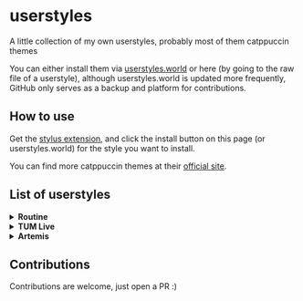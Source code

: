 # userstyles
A little collection of my own userstyles, probably most of them catppuccin themes

You can either install them via [userstyles.world](https://userstyles.world/user/kurtschambach) or here (by going to the raw file of a userstyle), 
although userstyles.world is updated more frequently, GitHub only serves as a backup and platform for contributions.

## How to use

Get the [stylus extension](https://addons.mozilla.org/de/firefox/addon/styl-us/), 
and click the install button on this page (or userstyles.world) for the style you want to install.

You can find more catppuccin themes at their [official site](https://github.com/catppuccin/userstyles).

## List of userstyles

<details>
  <summary><strong>Routine</strong></summary>
  <p><a href="https://routine.co">routine.co</a></p>

  
  [![Install](https://img.shields.io/badge/Install-Stylus-cba6f7?style=for-the-badge&labelColor=363a4f)](https://userstyles.world/api/style/22377.user.css)
</details>

<details>
  <summary><strong>TUM Live</strong></summary>
  <p><a href="https://tum.live/">TUM Live</a></p>

  
  [![Install](https://img.shields.io/badge/Install-Stylus-cba6f7?style=for-the-badge&labelColor=363a4f)](https://userstyles.world/api/style/22381.user.css)
</details>

<details>
  <summary><strong>Artemis</strong></summary>
  <p><a href="https://artemis.tum.de/">Artemis</a></p>

  
  [![Install](https://img.shields.io/badge/Install-Stylus-cba6f7?style=for-the-badge&labelColor=363a4f)](https://userstyles.world/api/style/22425.user.css)
</details>

## Contributions

Contributions are welcome, just open a PR :)
